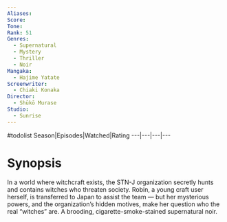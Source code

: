 ```yaml
---
Aliases:
Score:
Tone: 
Rank: 51
Genres:
  - Supernatural
  - Mystery
  - Thriller
  - Noir
Mangaka:
  - Hajime Yatate
Screenwriter:
  - Chiaki Konaka
Director:
  - Shūkō Murase
Studio:
  - Sunrise
---
```

#todolist 
Season|Episodes|Watched|Rating
---|---|---|---


# Synopsis
In a world where witchcraft exists, the STN-J organization secretly hunts and contains witches who threaten society. Robin, a young craft user herself, is transferred to Japan to assist the team — but her mysterious powers, and the organization’s hidden motives, make her question who the real “witches” are. A brooding, cigarette-smoke-stained supernatural noir.